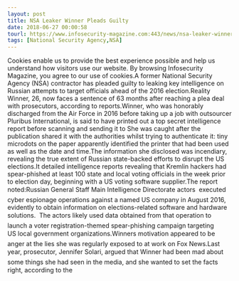 ```yaml
---
layout: post
title: NSA Leaker Winner Pleads Guilty
date: 2018-06-27 00:00:58
tourl: https://www.infosecurity-magazine.com:443/news/nsa-leaker-winner-pleads-guilty/
tags: [National Security Agency,NSA]
---
```

Cookies enable us to provide the best experience possible and help us understand how visitors use our website. By browsing Infosecurity Magazine, you agree to our use of cookies.A former National Security Agency (NSA) contractor has pleaded guilty to leaking key intelligence on Russian attempts to target officials ahead of the 2016 election.Reality Winner, 26, now faces a sentence of 63 months after reaching a plea deal with prosecutors, according to reports.Winner, who was honorably discharged from the Air Force in 2016 before taking up a job with outsourcer Pluribus International, is said to have printed out a top secret intelligence report before scanning and sending it to She was caught after the publication shared it with the authorities whilst trying to authenticate it: tiny microdots on the paper apparently identified the printer that had been used as well as the date and time.The information she disclosed was incendiary, revealing the true extent of Russian state-backed efforts to disrupt the US elections.It detailed intelligence reports revealing that Kremlin hackers had spear-phished at least 100 state and local voting officials in the week prior to election day, beginning with a US voting software supplier.The report noted:Russian General Staff Main Intelligence Directorate actors  executed cyber espionage operations against a named US company in August 2016, evidently to obtain information on elections-related software and hardware solutions.  The actors likely used data obtained from that operation to  launch a voter registration-themed spear-phishing campaign targeting US local government organizations.Winners motivation appeared to be anger at the lies she was regularly exposed to at work on Fox News.Last year, prosecutor, Jennifer Solari, argued that Winner had been mad about some things she had seen in the media, and she wanted to set the facts right, according to the 